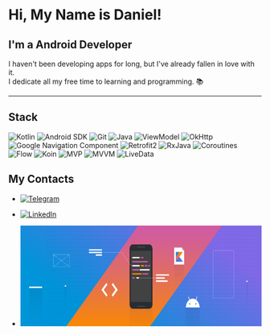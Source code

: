 # Hi, My Name is Daniel!

## I'm a Android Developer

I haven't been developing apps for long, but I've already fallen in love with it.  
I dedicate all my free time to learning and programming. 📚

---

## Stack

![Kotlin](https://img.shields.io/badge/Kotlin-0095D5?style=flat-square&logo=kotlin&logoColor=white)
![Android SDK](https://img.shields.io/badge/Android%20SDK-3DDC84?style=flat-square&logo=android&logoColor=white)
![Git](https://img.shields.io/badge/Git-F05032?style=flat-square&logo=git&logoColor=white)
![Java](https://img.shields.io/badge/Java-ED8B00?style=flat-square&logo=java&logoColor=white)
![ViewModel](https://img.shields.io/badge/ViewModel-3DDC84?style=flat-square&logo=android&logoColor=white)
![OkHttp](https://img.shields.io/badge/OkHttp-00796B?style=flat-square&logo=android&logoColor=white)
![Google Navigation Component](https://img.shields.io/badge/Navigation%20Component-4285F4?style=flat-square&logo=google&logoColor=white)
![Retrofit2](https://img.shields.io/badge/Retrofit2-00796B?style=flat-square&logo=android&logoColor=white)
![RxJava](https://img.shields.io/badge/RxJava-B7178C?style=flat-square&logo=reactivex&logoColor=white)
![Coroutines](https://img.shields.io/badge/Coroutines-0095D5?style=flat-square&logo=kotlin&logoColor=white)
![Flow](https://img.shields.io/badge/Flow-0095D5?style=flat-square&logo=kotlin&logoColor=white)
![Koin](https://img.shields.io/badge/Koin-709E00?style=flat-square&logo=kotlin&logoColor=white)
![MVP](https://img.shields.io/badge/MVP-4285F4?style=flat-square&logo=android&logoColor=white)
![MVVM](https://img.shields.io/badge/MVVM-3DDC84?style=flat-square&logo=android&logoColor=white)
![LiveData](https://img.shields.io/badge/LiveData-3DDC84?style=flat-square&logo=android&logoColor=white)

## My Contacts
- [![Telegram](https://img.shields.io/badge/-Telegram-090909?style=for-the-badge&logo=telegram&logoColor=27A0D9)](https://t.me/barevahper)
- [![LinkedIn](https://img.shields.io/badge/-LinkedIn-090909?style=for-the-badge&logo=linkedin&logoColor=007BB6)](https://www.linkedin.com/in/alexeyshpavda)

- <img src="https://github.com/SafarySun/SafarySun/blob/main/assets/android.png" alt="Header" height="200"/>
